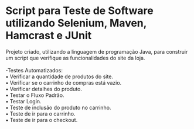 # Script para Teste de Software utilizando Selenium, Maven, Hamcrast e JUnit
Projeto criado, utilizando a linguagem de programação Java, para construir um script que verifique as funcionalidades do site da loja.
<br><br>
-Testes Automatizados:<br>
• Verificar a quantidade de produtos do site. <br>
• Verificar se o carrinho de compras está vazio. <br>
• Verificar detalhes do produto. <br>
• Testar o Fluxo Padrão. <br>
• Testar Login. <br>
• Teste de inclusão do produto no carrinho. <br>
• Teste de ir para o carrinho. <br>
• Teste de ir para o checkout. <br>
